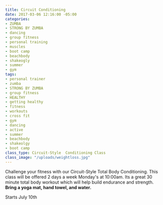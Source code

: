 ```yaml
---
title: Circuit Conditioning
date: 2017-03-06 12:16:00 -05:00
categories:
- ZUMBA
- STRONG BY ZUMBA
- dancing
- group fitness
- personal training
- muscles
- boot camp
- beachbody
- shakeogly
- summer
- gym
tags:
- personal trainer
- zumba
- STRONG BY ZUMBA
- group fitness
- HEALTHY
- getting healthy
- fitness
- workouts
- cross fit
- gym
- dancing
- active
- summer
- beachbody
- shakeolgy
- boot camp
class_type: Circuit-Style  Conditioning Class
class_image: "/uploads/weightloss.jpg"
---
```


Challenge your fitness with our Circuit-Style Total Body Conditioning. This class will be offered 2 days a week 
Monday's at 10:00am. Its a great 30 minute total body workout which will help build endurance and strength. **Bring a yoga mat, hand towel, and water.** 

Starts July 10th